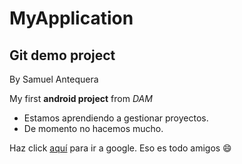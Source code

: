 # MyApplication
## Git demo project
By Samuel Antequera

My first **android project** from _DAM_

* Estamos aprendiendo a gestionar proyectos.
* De momento no hacemos mucho.
 
Haz click [aquí](https://www.google.es/) para ir a google.
Eso es todo amigos :smile:
